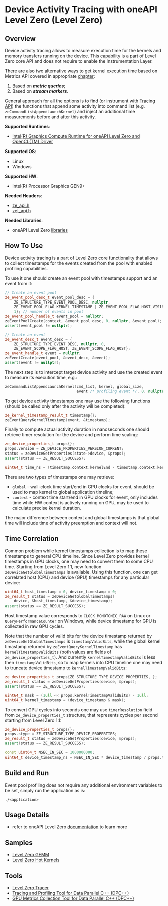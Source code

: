 # Device Activity Tracing with oneAPI Level Zero (Level Zero)
## Overview
Device activity tracing allows to measure execution time for the kernels and memory transfers running on the device. This capability is a part of Level Zero core API and does not require to enable the Instrumentation Layer.

There are also two alternative ways to get kernel execution time based on Metrics API covered in appropriate [chapter](../metrics_collection/LevelZero.md):
1. Based on ***metric queries***;
2. Based on ***stream markers***.

General approach for all the options is to find (or instrument with [Tracing API](../runtime_api_tracing/LevelZero.md)) the functions that append some activity into command list (e.g. `zeCommandListAppendLaunchKernel`) and inject an additional time measurements before and after this activity.

**Supported Runtimes**:
- [Intel(R) Graphics Compute Runtime for oneAPI Level Zero and OpenCL(TM) Driver](https://github.com/intel/compute-runtime)

**Supported OS**:
- Linux
- Windows

**Supported HW**:
- Intel(R) Processor Graphics GEN9+

**Needed Headers**:
- [ze_api.h](https://github.com/oneapi-src/level-zero/blob/master/include/ze_api.h)
- [zet_api.h](https://github.com/oneapi-src/level-zero/blob/master/include/zet_api.h)

**Needed Libraries**:
- oneAPI Level Zero [libraries](https://github.com/intel/compute-runtime)

## How To Use

Device activity tracing is a part of Level Zero core functionality that allows to collect timestamps for the events created from the pool with enabled profiling capabilities.

To use it one should create an event pool with timestamps support and an event from it:
```cpp
// Create an event pool
ze_event_pool_desc_t event_pool_desc = {
    ZE_STRUCTURE_TYPE_EVENT_POOL_DESC, nullptr,
    ZE_EVENT_POOL_FLAG_KERNEL_TIMESTAMP | ZE_EVENT_POOL_FLAG_HOST_VISIBLE, // all events in pool contain profiling information
    1}; // number of events in pool
ze_event_pool_handle_t event_pool = nullptr;
zeEventPoolCreate(context, &event_pool_desc, 0, nullptr, &event_pool);
assert(event_pool != nullptr);

// Create an event
ze_event_desc_t event_desc = {
    ZE_STRUCTURE_TYPE_EVENT_DESC, nullptr, 0,
    ZE_EVENT_SCOPE_FLAG_HOST, ZE_EVENT_SCOPE_FLAG_HOST};
ze_event_handle_t event = nullptr;
zeEventCreate(event_pool, &event_desc, &event);
assert(event != nullptr);
```
The next step is to intercept target device activity and use the created event to measure its execution time, e.g.:
```cpp
zeCommandListAppendLaunchKernel(cmd_list, kernel, global_size,
                                event /* profiling event */, 0, nullptr);
```
To get device activity timestamps one may use the following functions (should be called only after the activity will be completed):
```cpp
ze_kernel_timestamp_result_t timestamp{};
zeEventQueryKernelTimestamp(event, &timestamp);
```
Finally to compute actual activity duration in nanoseconds one should retrieve timer resolution for the device and perform time scaling:
```cpp
ze_device_properties_t props{};
props.version = ZE_DEVICE_PROPERTIES_VERSION_CURRENT;
status = zeDeviceGetProperties(state->device, &props);
assert(status == ZE_RESULT_SUCCESS);

uint64_t time_ns = (timestamp.context.kernelEnd - timestamp.context.kernelStart) * props.timerResolution;
```
There are two types of timestamps one may retrieve:
* `global` - wall-clock time start/end in GPU clocks for event, should be used to map kernel to global application timeline;
* `context` - context time start/end in GPU clocks for event, only includes time while HW context is actively running on GPU, may be used to calculate precise kernel duration.

The major difference between context and global timestamps is that global time will include time of activity preemption and context will not.

## Time Correlation
Common problem while kernel timestamps collection is to map these timestamps to general CPU timeline. Since Level Zero provides kernel timestamps in GPU clocks, one may need to convert them to some CPU time. Starting from Level Zero 1.1, new function `zeDeviceGetGlobalTimestamps` is available. Using this function, one can get correlated host (CPU) and device (GPU) timestamps for any particular device:
```cpp
uint64_t host_timestamp = 0, device_timestamp = 0;
ze_result_t status = zeDeviceGetGlobalTimestamps(
    device, &host_timestamp, &device_timestamp);
assert(status == ZE_RESULT_SUCCESS);
```
Host timestamp value corresponds to `CLOCK_MONOTONIC_RAW` on Linux or `QueryPerformanceCounter` on Windows, while device timestamp for GPU is collected in raw GPU cycles.

Note that the number of valid bits for the device timestamp returned by `zeDeviceGetGlobalTimestamps` is `timestampValidBits`, while the global kernel timastamp returned by `zeEventQueryKernelTimestamp` has `kernelTimestampValidBits` (both values are fields of `ze_device_properties_t`). And currently `kernelTimestampValidBits` is less then `timestampValidBits`, so to map kernels into CPU timeline one may need to truncate device timestamp to `kernelTimestampValidBits`:
```cpp
ze_device_properties_t props{ZE_STRUCTURE_TYPE_DEVICE_PROPERTIES, };
ze_result_t status = zeDeviceGetProperties(device, &props);
assert(status == ZE_RESULT_SUCCESS);

uint64_t mask = (1ull << props.kernelTimestampValidBits) - 1ull;
uint64_t kernel_timestamp = (device_timestamp & mask);
```
To convert GPU cycles into seconds one may use `timerResolution` field from `ze_device_properties_t` structure, that represents cycles per second starting from Level Zero 1.1:
```cpp
ze_device_properties_t props{};
props.stype = ZE_STRUCTURE_TYPE_DEVICE_PROPERTIES;
ze_result_t status = zeDeviceGetProperties(device, &props);
assert(status == ZE_RESULT_SUCCESS);

const uint64_t NSEC_IN_SEC = 1000000000;
uint64_t device_timestamp_ns = NSEC_IN_SEC * device_timestamp / props.timerResolution;
```

## Build and Run
Event pool profiling does not require any additional environment variables to be set, simply run the application as is:
```
./<application>
```

## Usage Details
- refer to oneAPI Level Zero [documentation](https://spec.oneapi.com/level-zero/latest/index.html) to learn more

## Samples
- [Level Zero GEMM](../../samples/ze_gemm)
- [Level Zero Hot Kernels](../../samples/ze_hot_kernels)

## Tools
- [Level Zero Tracer](../../tools/ze_tracer)
- [Tracing and Profiling Tool for Data Parallel C++ (DPC++)](../../tools/onetrace)
- [GPU Metrics Collection Tool for Data Parallel C++ (DPC++)](../../tools/oneprof)